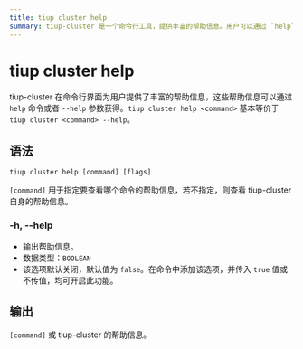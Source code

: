 ```yaml
---
title: tiup cluster help
summary: tiup-cluster 是一个命令行工具，提供丰富的帮助信息。用户可以通过 `help` 命令或 `--help` 参数获取帮助信息。`tiup cluster help <command>` 等同于 `tiup cluster <command> --help`。语法为 `tiup cluster help [command] [flags]`。使用 `-h` 或 `--help` 输出帮助信息，默认关闭。输出为 `[command]` 或 tiup-cluster 的帮助信息。
---
```


# tiup cluster help

tiup-cluster 在命令行界面为用户提供了丰富的帮助信息，这些帮助信息可以通过 `help` 命令或者 `--help` 参数获得。`tiup cluster help <command>` 基本等价于 `tiup cluster <command> --help`。

## 语法

```shell
tiup cluster help [command] [flags]
```

`[command]` 用于指定要查看哪个命令的帮助信息，若不指定，则查看 tiup-cluster 自身的帮助信息。

### -h, --help

- 输出帮助信息。
- 数据类型：`BOOLEAN`
- 该选项默认关闭，默认值为 `false`。在命令中添加该选项，并传入 `true` 值或不传值，均可开启此功能。

## 输出

`[command]` 或 tiup-cluster 的帮助信息。
